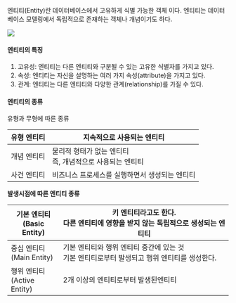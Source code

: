 엔티티(Entity)란 데이터베이스에서 고유하게 식별 가능한 객체 이다. 엔티티는 데이터베이스 모델링에서 독립적으로 존재하는 객체나 개념이기도 하다.

![](https://i.imgur.com/5EHqHsX.png)

#### 엔티티의 특징

1. 고유성: 엔티티는 다른 엔티티와 구분될 수 있는 고유한 식별자를 가지고 있다.
2. 속성: 엔티티는 자신을 설명하는 여러 가지 속성(attribute)을 가지고 있다.
3. 관계: 엔티티는 다른 엔티티와 다양한 관계(relationship)를 가질 수 있다.


#### 엔티티의 종류

유형과 무형에 따른 종류

| 유형 엔티티 | 지속적으로 사용되는 엔티티                      |
| ------ | ----------------------------------- |
| 개념 엔티티 | 물리적 형태가 없는 엔티티<br>즉, 개념적으로 사용되는 엔티티 |
| 사건 엔티티 | 비즈니스 프로세스를 실행하면서 생성되는 엔티티           |

**발생시점에 따른 엔티티 종류**

| 기본 엔티티<br>(Basic Entity)  | 키 엔티티라고도 한다.<br>다른 엔티티에 영향을 받지 않는 독립적으로 생성되는 엔티티        |
| ------------------------- | ------------------------------------------------------- |
| 중심 엔티티<br>(Main Entity)   | 기본 엔티티와 행위 엔티티 중간에 있는 것<br>기본 엔티티로부터 발생되고 행위 엔티티를 생성한다. |
| 행위 엔티티<br>(Active Entity) | 2개 이상의 엔티티로부터 발생된엔티티                                    |
